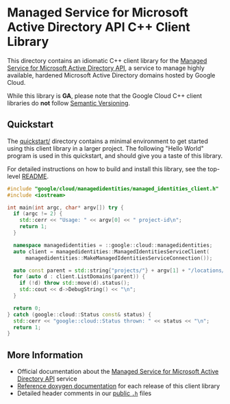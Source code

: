 # Managed Service for Microsoft Active Directory API C++ Client Library

This directory contains an idiomatic C++ client library for the
[Managed Service for Microsoft Active Directory API][cloud-service-docs],
a service to manage highly available, hardened Microsoft Active Directory
domains hosted by Google Cloud.

While this library is **GA**, please note that the Google Cloud C++ client libraries do **not** follow
[Semantic Versioning](https://semver.org/).

## Quickstart

The [quickstart/](quickstart/README.md) directory contains a minimal environment
to get started using this client library in a larger project. The following
"Hello World" program is used in this quickstart, and should give you a taste of
this library.

For detailed instructions on how to build and install this library, see the
top-level [README](/README.md#building-and-installing).

<!-- inject-quickstart-start -->

```cc
#include "google/cloud/managedidentities/managed_identities_client.h"
#include <iostream>

int main(int argc, char* argv[]) try {
  if (argc != 2) {
    std::cerr << "Usage: " << argv[0] << " project-id\n";
    return 1;
  }

  namespace managedidentities = ::google::cloud::managedidentities;
  auto client = managedidentities::ManagedIdentitiesServiceClient(
      managedidentities::MakeManagedIdentitiesServiceConnection());

  auto const parent = std::string{"projects/"} + argv[1] + "/locations/global";
  for (auto d : client.ListDomains(parent)) {
    if (!d) throw std::move(d).status();
    std::cout << d->DebugString() << "\n";
  }

  return 0;
} catch (google::cloud::Status const& status) {
  std::cerr << "google::cloud::Status thrown: " << status << "\n";
  return 1;
}
```

<!-- inject-quickstart-end -->

## More Information

- Official documentation about the [Managed Service for Microsoft Active Directory API][cloud-service-docs] service
- [Reference doxygen documentation][doxygen-link] for each release of this
  client library
- Detailed header comments in our [public `.h`][source-link] files

[cloud-service-docs]: https://cloud.google.com/managed-microsoft-ad
[doxygen-link]: https://googleapis.dev/cpp/google-cloud-managedidentities/latest/
[source-link]: https://github.com/googleapis/google-cloud-cpp/tree/main/google/cloud/managedidentities
